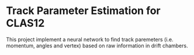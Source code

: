 # Track Parameter Estimation for CLAS12
This project implement a neural network to find track
paremeters (i.e. momentum, angles and vertex) based on
raw information in drift chambers.





